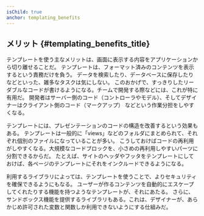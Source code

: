 ```yaml
---
isChild: true
anchor: templating_benefits
---
```


## メリット {#templating_benefits_title}

テンプレートを使う主なメリットは、画面に表示する内容をアプリケーションから切り離せることだ。
テンプレートは、フォーマット済みのコンテンツを表示するという責務だけを負う。
データを検索したり、データベースに保存したりなどといった、雑多なタスクは気にしない。
このおかげで、すっきりしたリーダブルなコードが書けるようになる。チームで開発する際などには、これが特に有用だ。
開発者はサーバー側のコード（コントローラやモデル）、そしてデザイナーはクライアント側のコード（マークアップ）
などという作業分担をしやすくなる。

テンプレートには、プレゼンテーションのコードの構造を改善するという効果もある。
テンプレートは一般的に「views」などのフォルダにまとめられて、それぞれ個別のファイルになっていることが多い。
こうしておけばコードの再利用がしやすくなる。大規模なコードブロックを、小さめの再利用しやすいパーツに分割できるからだ。
たとえば、サイトのヘッダやフッタをテンプレートにしておけば、各ページのテンプレートにそれをインクルードできるようになる。

利用するライブラリによっては、テンプレートを使うことで、よりセキュリティを確保できるようにもなる。
ユーザーが作るコンテンツを自動的にエスケープしてくれたりする機能を持つようなテンプレートが、それにあたる。
さらに、サンドボックス機能を提供するライブラリもある。これは、デザイナーが、あらかじめ許可された変数と関数しか利用できないようにする仕組みだ。
